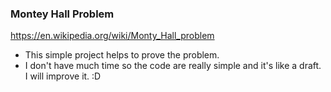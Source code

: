 ### Montey Hall Problem

https://en.wikipedia.org/wiki/Monty_Hall_problem

- This simple project helps to prove the problem.
- I don't have much time so the code are really simple and it's like a draft. I will improve it. :D
